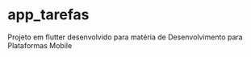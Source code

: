 # app_tarefas

Projeto em flutter desenvolvido para matéria de Desenvolvimento para Plataformas Mobile
